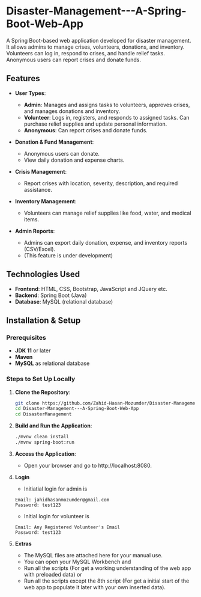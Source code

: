 ﻿# Disaster-Management---A-Spring-Boot-Web-App
 
A Spring Boot-based web application developed for disaster management. It allows admins to manage crises, volunteers, donations, and inventory. Volunteers can log in, respond to crises, and handle relief tasks. Anonymous users can report crises and donate funds.

## Features

- **User Types**:
  - **Admin**: Manages and assigns tasks to volunteers, approves crises, and manages donations and inventory.
  - **Volunteer**: Logs in, registers, and responds to assigned tasks. Can purchase relief supplies and update personal information.
  - **Anonymous**: Can report crises and donate funds.
  
- **Donation & Fund Management**:
  - Anonymous users can donate.
  - View daily donation and expense charts.

- **Crisis Management**:
  - Report crises with location, severity, description, and required assistance.
  
- **Inventory Management**:
  - Volunteers can manage relief supplies like food, water, and medical items.

- **Admin Reports**:
  - Admins can export daily donation, expense, and inventory reports (CSV/Excel).
  - (This feature is under development)

## Technologies Used

- **Frontend**: HTML, CSS, Bootstrap, JavaScript and JQuery etc.
- **Backend**: Spring Boot (Java)
- **Database**: MySQL (relational database)

## Installation & Setup

### Prerequisites

- **JDK 11** or later
- **Maven**
- **MySQL** as relational database

### Steps to Set Up Locally

1. **Clone the Repository**:
   ```bash
   git clone https://github.com/Zahid-Hasan-Mozumder/Disaster-Management---A-Spring-Boot-Web-App.git
   cd Disaster-Management---A-Spring-Boot-Web-App
   cd DisasterManagement
   ```

2. **Build and Run the Application**:

   ```bash
   ./mvnw clean install
   ./mvnw spring-boot:run
   ```

3. **Access the Application**:

   - Open your browser and go to http://localhost:8080.

4. **Login**

   - Initiatial login for admin is
   ```
   Email: jahidhasanmozumder@gmail.com
   Password: test123
   ```
   - Initial login for volunteer is
   ```
   Email: Any Registered Volunteer's Email
   Password: test123
   ```

5. **Extras**

   - The MySQL files are attached here for your manual use.
   - You can open your MySQL Workbench and
   - Run all the scripts (For get a working understanding of the web app with preloaded data) or
   - Run all the scripts except the 8th script (For get a initial start of the web app to populate it later with your own inserted data).
